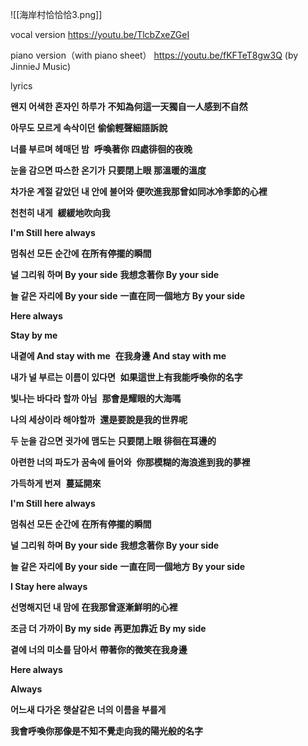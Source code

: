
![[海岸村恰恰恰3.png]]

vocal version
https://youtu.be/TlcbZxeZGeI

piano version（with piano sheet）
https://youtu.be/fKFTeT8gw3Q (by JinnieJ Music)


lyrics

**왠지 어색한 혼자인 하루가**
**不知為何這一天獨自一人感到不自然**

**아무도 모르게 속삭이던**
**偷偷輕聲細語訴說**

**너를 부르며 헤매던 밤** 
**呼喚著你 四處徘徊的夜晚**

**눈을 감으면 따스한 온기가**
**只要閉上眼 那溫暖的溫度**

**차가운 계절 같았던 내 안에 불어와**
**便吹進我那曾如同冰冷季節的心裡**

**천천히 내게** 
**緩緩地吹向我**

**I'm Still here always**


**멈춰선 모든 순간에**
**在所有停擺的瞬間**

**널 그리워 하며 By your side**
**我想念著你 By your side**

**늘 같은 자리에 By your side**
**一直在同一個地方 By your side**

**Here always**

**Stay by me** 


**내곁에 And stay with me** 
**在我身邊 And stay with me**

**내가 널 부르는 이름이 있다면** 
**如果這世上有我能呼喚你的名字**

**빛나는 바다라 할까 아님** 
**那會是耀眼的大海嗎**

**나의 세상이라 해야할까** 
**還是要說是我的世界呢**

**두 눈을 감으면 귓가에 맴도는**
**只要閉上眼 徘徊在耳邊的**

**아련한 너의 파도가 꿈속에 들어와** 
**你那模糊的海浪進到我的夢裡**

**가득하게 번져** 
**蔓延開來**

**I'm Still here always**


**멈춰선 모든 순간에**
**在所有停擺的瞬間**

**널 그리워 하며 By your side**
**我想念著你 By your side**

**늘 같은 자리에 By your side**
**一直在同一個地方 By your side**

**I Stay here always**


**선명해지던 내 맘에**
**在我那曾逐漸鮮明的心裡**

**조금 더 가까이 By my side**
**再更加靠近 By my side**

**곁에 너의 미소를 담아서**
**帶著你的微笑在我身邊**

**Here always**

**Always** 


**어느새 다가온 햇살같은 너의 이름을 부를게**

**我會呼喚你那像是不知不覺走向我的陽光般的名字**
